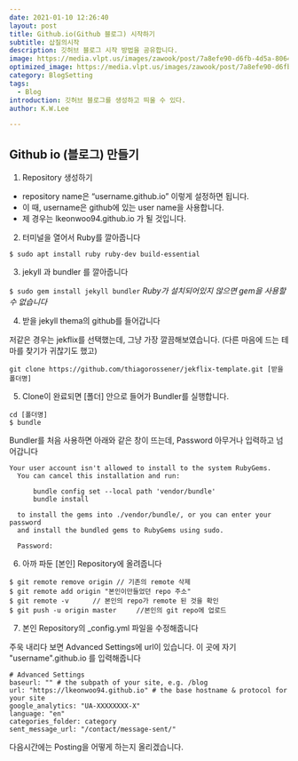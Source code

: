 ```yaml
---
date: 2021-01-10 12:26:40
layout: post
title: Github.io(Github 블로그) 시작하기
subtitle: 삽질의시작
description: 깃허브 블로그 시작 방법을 공유합니다.
image: https://media.vlpt.us/images/zawook/post/7a8efe90-d6fb-4d5a-8064-7a9bc17be261/200820_05.PNG
optimized_image: https://media.vlpt.us/images/zawook/post/7a8efe90-d6fb-4d5a-8064-7a9bc17be261/200820_05.PNG
category: BlogSetting
tags:
  - Blog
introduction: 깃허브 블로그를 생성하고 띄울 수 있다.
author: K.W.Lee

---
```


## Github io (블로그) 만들기

1. Repository 생성하기

- repository name은 “username.github.io” 이렇게 설정하면 됩니다.
- 이 때, username은 github에 있는 user name을 사용합니다.
- 제 경우는 lkeonwoo94.github.io 가 될 것입니다.




2. 터미널을 열어서 Ruby를 깔아줍니다

```$ sudo apt install ruby ruby-dev build-essential```





3. jekyll 과 bundler 를 깔아줍니다

```$ sudo gem install jekyll bundler```
*Ruby가 설치되어있지 않으면 gem을 사용할 수 없습니다*





4. 받을 jekyll thema의 github를 들어갑니다

저같은 경우는 jekflix를 선택했는데, 그냥 가장 깔끔해보였습니다.
(다른 마음에 드는 테마를 찾기가 귀찮기도 했고)

```git clone https://github.com/thiagorossener/jekflix-template.git [받을 폴더명] ```





5. Clone이 완료되면 [폴더] 안으로 들어가 Bundler를 실행합니다.

```
cd [폴더명]
$ bundle
```

Bundler를 처음 사용하면 아래와 같은 창이 뜨는데, Password 아무거나 입력하고 넘어갑니다

```
Your user account isn't allowed to install to the system RubyGems.
  You can cancel this installation and run:

      bundle config set --local path 'vendor/bundle'
      bundle install

  to install the gems into ./vendor/bundle/, or you can enter your password
  and install the bundled gems to RubyGems using sudo.

  Password:
```




6. 아까 파둔 [본인] Repository에 올려줍니다

```
$ git remote remove origin // 기존의 remote 삭제
$ git remote add origin "본인이만들었던 repo 주소" 
$ git remote -v      // 본인의 repo가 remote 된 것을 확인
$ git push -u origin master     //본인의 git repo에 업로드
```



7. 본인 Repository의 _config.yml 파일을 수정해줍니다

주욱 내리다 보면 Advanced Settings에 url이 있습니다. 이 곳에 자기 "username".github.io 를 입력해줍니다
```
# Advanced Settings
baseurl: "" # the subpath of your site, e.g. /blog
url: "https://lkeonwoo94.github.io" # the base hostname & protocol for your site
google_analytics: "UA-XXXXXXXX-X"
language: "en"
categories_folder: category
sent_message_url: "/contact/message-sent/"
```


다음시간에는 Posting을 어떻게 하는지 올리겠습니다.
